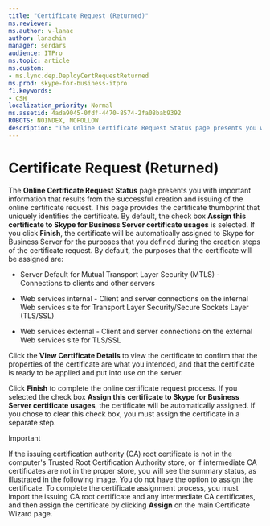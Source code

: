 ```yaml
---
title: "Certificate Request (Returned)"
ms.reviewer: 
ms.author: v-lanac
author: lanachin
manager: serdars
audience: ITPro
ms.topic: article
ms.custom:
- ms.lync.dep.DeployCertRequestReturned
ms.prod: skype-for-business-itpro
f1.keywords:
- CSH
localization_priority: Normal
ms.assetid: 4ada9045-0fdf-4470-8574-2fa08bab9392
ROBOTS: NOINDEX, NOFOLLOW
description: "The Online Certificate Request Status page presents you with important information that results from the successful creation and issuing of the online certificate request. This page provides the certificate thumbprint that uniquely identifies the certificate. By default, the check box Assign this certificate to Skype for Business Server certificate usages is selected. If you click Finish, the certificate will be automatically assigned to Skype for Business Server for the purposes that you defined during the creation steps of the certificate request. By default, the purposes that the certificate will be assigned are:"
---
```


# Certificate Request (Returned)
 
The **Online Certificate Request Status** page presents you with important information that results from the successful creation and issuing of the online certificate request. This page provides the certificate thumbprint that uniquely identifies the certificate. By default, the check box **Assign this certificate to Skype for Business Server certificate usages** is selected. If you click **Finish**, the certificate will be automatically assigned to Skype for Business Server for the purposes that you defined during the creation steps of the certificate request. By default, the purposes that the certificate will be assigned are:
  
- Server Default for Mutual Transport Layer Security (MTLS) - Connections to clients and other servers
    
- Web services internal - Client and server connections on the internal Web services site for Transport Layer Security/Secure Sockets Layer (TLS/SSL)
    
- Web services external - Client and server connections on the external Web services site for TLS/SSL
    
Click the **View Certificate Details** to view the certificate to confirm that the properties of the certificate are what you intended, and that the certificate is ready to be applied and put into use on the server.
  
Click **Finish** to complete the online certificate request process. If you selected the check box **Assign this certificate to Skype for Business Server certificate usages**, the certificate will be automatically assigned. If you chose to clear this check box, you must assign the certificate in a separate step. 
  
> [!IMPORTANT]
> If the issuing certification authority (CA) root certificate is not in the computer's Trusted Root Certification Authority store, or if intermediate CA certificates are not in the proper store, you will see the summary status, as illustrated in the following image. You do not have the option to assign the certificate. To complete the certificate assignment process, you must import the issuing CA root certificate and any intermediate CA certificates, and then assign the certificate by clicking **Assign** on the main Certificate Wizard page.
  


